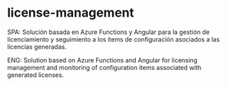 # license-management
SPA: Solución basada en Azure Functions y Angular para la gestión de licenciamiento y seguimiento a los items de configuración asociados a las licencias generadas. 

ENG: Solution based on Azure Functions and Angular for licensing management and monitoring of configuration items associated with generated licenses.

